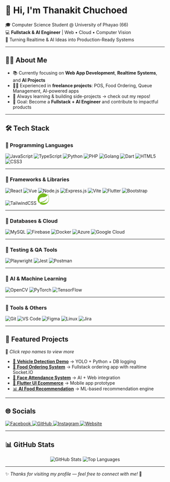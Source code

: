 # 👋 Hi, I'm **Thanakit Chuchoed**  
🎓 Computer Science Student @ University of Phayao (66)  
💻 **Fullstack & AI Engineer** | Web • Cloud • Computer Vision  
🚀 Turning Realtime & AI Ideas into Production-Ready Systems

---

## 🧑‍💻 About Me
- 📚 Currently focusing on **Web App Development**, **Realtime Systems**, and **AI Projects**  
- 👨‍💻 Experienced in **freelance projects**: POS, Food Ordering, Queue Management, AI-powered apps  
- 🌱 Always learning & building side-projects → check out my repos!  
- 🎯 Goal: Become a **Fullstack + AI Engineer** and contribute to impactful products

---

## 🛠️ Tech Stack

### 🔸 Programming Languages
<p align="left">
  <img src="https://raw.githubusercontent.com/danielcranney/readme-generator/main/public/icons/skills/javascript-colored.svg" width="36" height="36" alt="JavaScript" />
  <img src="https://raw.githubusercontent.com/danielcranney/readme-generator/main/public/icons/skills/typescript-colored.svg" width="36" height="36" alt="TypeScript" />
  <img src="https://raw.githubusercontent.com/danielcranney/readme-generator/main/public/icons/skills/python-colored.svg" width="36" height="36" alt="Python" />
  <img src="https://raw.githubusercontent.com/danielcranney/readme-generator/main/public/icons/skills/php-colored.svg" width="36" height="36" alt="PHP" />
  <img src="https://raw.githubusercontent.com/danielcranney/readme-generator/main/public/icons/skills/go-colored.svg" width="36" height="36" alt="Golang" />
  <img src="https://raw.githubusercontent.com/danielcranney/readme-generator/main/public/icons/skills/dart-colored.svg" width="36" height="36" alt="Dart" />
  <img src="https://raw.githubusercontent.com/danielcranney/readme-generator/main/public/icons/skills/html5-colored.svg" width="36" height="36" alt="HTML5" />
  <img src="https://raw.githubusercontent.com/danielcranney/readme-generator/main/public/icons/skills/css3-colored.svg" width="36" height="36" alt="CSS3" />
</p>

---

### 🔸 Frameworks & Libraries
<p align="left">
  <img src="https://raw.githubusercontent.com/danielcranney/readme-generator/main/public/icons/skills/react-colored.svg" width="36" height="36" alt="React" />
  <img src="https://raw.githubusercontent.com/danielcranney/readme-generator/main/public/icons/skills/vuejs-colored.svg" width="36" height="36" alt="Vue" />
  <img src="https://raw.githubusercontent.com/danielcranney/readme-generator/main/public/icons/skills/nodejs-colored.svg" width="36" height="36" alt="Node.js" />
  <img src="https://raw.githubusercontent.com/danielcranney/readme-generator/main/public/icons/skills/express-colored.svg" width="36" height="36" alt="Express.js" />
  <img src="https://raw.githubusercontent.com/danielcranney/readme-generator/main/public/icons/skills/vite-colored.svg" width="36" height="36" alt="Vite" />
  <img src="https://raw.githubusercontent.com/danielcranney/readme-generator/main/public/icons/skills/flutter-colored.svg" width="36" height="36" alt="Flutter" />
  <img src="https://raw.githubusercontent.com/danielcranney/readme-generator/main/public/icons/skills/bootstrap-colored.svg" width="36" height="36" alt="Bootstrap" />
  <img src="https://raw.githubusercontent.com/danielcranney/readme-generator/main/public/icons/skills/tailwindcss-colored.svg" width="36" height="36" alt="TailwindCSS" />
  <img src="https://raw.githubusercontent.com/devicons/devicon/master/icons/spring/spring-original.svg" width="36" height="36" alt="Spring Boot" />
</p>

---

### 🔸 Databases & Cloud
<p align="left">
  <img src="https://raw.githubusercontent.com/danielcranney/readme-generator/main/public/icons/skills/mysql-colored.svg" width="36" height="36" alt="MySQL" />
  <img src="https://raw.githubusercontent.com/danielcranney/readme-generator/main/public/icons/skills/firebase-colored.svg" width="36" height="36" alt="Firebase" />
  <img src="https://raw.githubusercontent.com/danielcranney/readme-generator/main/public/icons/skills/docker-colored.svg" width="36" height="36" alt="Docker" />
  <img src="https://raw.githubusercontent.com/danielcranney/readme-generator/main/public/icons/skills/azure-colored.svg" width="36" height="36" alt="Azure" />
  <img src="https://raw.githubusercontent.com/danielcranney/readme-generator/main/public/icons/skills/googlecloud-colored.svg" width="36" height="36" alt="Google Cloud" />
</p>

---

### 🧪 Testing & QA Tools
<p align="left">
  <img src="https://playwright.dev/img/playwright-logo.svg" width="36" height="36" alt="Playwright" />
  <img src="https://raw.githubusercontent.com/danielcranney/readme-generator/main/public/icons/skills/jest-colored.svg" width="36" height="36" alt="Jest" />
  <img src="https://www.svgrepo.com/show/354202/postman-icon.svg" width="36" height="36" alt="Postman" />
</p>

---

### 🤖 AI & Machine Learning
<p align="left">
  <img src="https://www.vectorlogo.zone/logos/opencv/opencv-icon.svg" width="36" height="36" alt="OpenCV" />
  <img src="https://raw.githubusercontent.com/danielcranney/readme-generator/main/public/icons/skills/pytorch-colored.svg" width="36" height="36" alt="PyTorch" />
  <img src="https://www.vectorlogo.zone/logos/tensorflow/tensorflow-icon.svg" width="36" height="36" alt="TensorFlow" />
</p>

---

### 🧰 Tools & Others
<p align="left">
  <img src="https://cdn.jsdelivr.net/gh/devicons/devicon/icons/git/git-original.svg" width="36" height="36" alt="Git" />
  <img src="https://code.visualstudio.com/assets/images/code-stable.png" width="36" height="36" alt="VS Code" />
  <img src="https://www.vectorlogo.zone/logos/figma/figma-icon.svg" width="36" height="36" alt="Figma" />
  <img src="https://cdn.jsdelivr.net/gh/devicons/devicon/icons/linux/linux-original.svg" width="36" height="36" alt="Linux" />
  <img src="https://seeklogo.com/images/J/jira-logo-FD39F795A7-seeklogo.com.png" width="36" height="36" alt="Jira" />
</p>

---

## 📌 Featured Projects
🔗 *Click repo names to view more*  

- [🚗 **Vehicle Detection Demo**](https://github.com/faryporza/vehicle-detection-demo) → YOLO + Python + DB logging  
- [🍔 **Food Ordering System**](https://github.com/faryporza/food_ordering) → Fullstack ordering app with realtime Socket.IO  
- [📸 **Face Attendance System**](https://github.com/faryporza/face-attendance-system) → AI + Web integration  
- [📱 **Flutter UI Ecommerce**](https://github.com/faryporza/flutter-ui-ecommerce) → Mobile app prototype  
- [📊 **AI Food Recommendation**](https://github.com/faryporza/ai-food-recommendation) → ML-based recommendation engine

---

## 🌐 Socials
<p align="left">
  <a href="https://www.facebook.com/profile.php?id=100018481330637" target="_blank" rel="noreferrer">
    <img src="https://raw.githubusercontent.com/danielcranney/readme-generator/main/public/icons/socials/facebook.svg" width="32" height="32" alt="Facebook" />
  </a>
  <a href="https://github.com/faryporza" target="_blank" rel="noreferrer">
    <img src="https://raw.githubusercontent.com/danielcranney/readme-generator/main/public/icons/socials/github.svg" width="32" height="32" alt="GitHub" />
  </a>
  <a href="http://www.instagram.com/farypor" target="_blank" rel="noreferrer">
    <img src="https://raw.githubusercontent.com/danielcranney/readme-generator/main/public/icons/socials/instagram.svg" width="32" height="32" alt="Instagram" />
  </a>
  <a href="https://faryporza.github.io/webpage-thanakit/" target="_blank" rel="noreferrer">
    <img src="https://raw.githubusercontent.com/danielcranney/readme-generator/main/public/icons/socials/website.svg" width="32" height="32" alt="Website" />
  </a>
</p>

---

## 📊 GitHub Stats
<p align="center">
  <img src="https://github-readme-stats.vercel.app/api?username=faryporza&show_icons=true&theme=tokyonight" alt="GitHub Stats" height="180" />
  <img src="https://github-readme-stats.vercel.app/api/top-langs/?username=faryporza&layout=compact&theme=tokyonight" alt="Top Languages" height="180" />
</p>

---

✨ *Thanks for visiting my profile — feel free to connect with me!* 🚀
